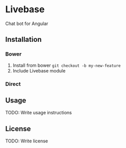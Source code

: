 # Livebase
Chat bot for Angular
## Installation
### Bower
1. Install from bower `git checkout -b my-new-feature`
2. Include Livebase module

### Direct
## Usage
TODO: Write usage instructions
## License
TODO: Write license
